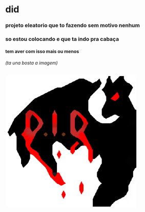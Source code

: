 # did 
### projeto eleatorio que to fazendo sem motivo nenhum
### so estou colocando e que ta indo pra cabaça
#### tem aver com isso mais ou menos
###### (ta una bosta a imagem) 
<img src="docs/img/dagao.png">
